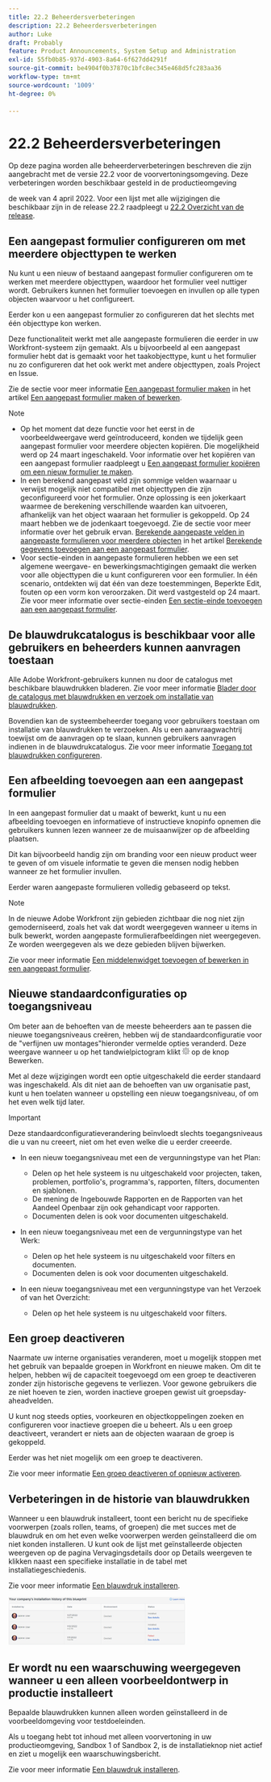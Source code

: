 ```yaml
---
title: 22.2 Beheerdersverbeteringen
description: 22.2 Beheerdersverbeteringen
author: Luke
draft: Probably
feature: Product Announcements, System Setup and Administration
exl-id: 55fb0b85-937d-4903-8a64-6f627dd4291f
source-git-commit: be4904f0b37870c1bfc8ec345e468d5fc283aa36
workflow-type: tm+mt
source-wordcount: '1009'
ht-degree: 0%

---
```


# 22.2 Beheerdersverbeteringen

Op deze pagina worden alle beheerderverbeteringen beschreven die zijn aangebracht met de versie 22.2 voor de voorvertoningsomgeving. Deze verbeteringen worden beschikbaar gesteld in de productieomgeving

<!--
<MadCap:conditionalText data-mc-conditions="QuicksilverOrClassic.Draft mode">
in January 2022
</MadCap:conditionalText>
-->

de week van 4 april 2022. Voor een lijst met alle wijzigingen die beschikbaar zijn in de release 22.2 raadpleegt u [22.2 Overzicht van de release](../../../product-announcements/product-releases/22.2-release-activity/22-2-release-overview.md).

## Een aangepast formulier configureren om met meerdere objecttypen te werken

Nu kunt u een nieuw of bestaand aangepast formulier configureren om te werken met meerdere objecttypen, waardoor het formulier veel nuttiger wordt. Gebruikers kunnen het formulier toevoegen en invullen op alle typen objecten waarvoor u het configureert.

Eerder kon u een aangepast formulier zo configureren dat het slechts met één objecttype kon werken.

Deze functionaliteit werkt met alle aangepaste formulieren die eerder in uw Workfront-systeem zijn gemaakt. Als u bijvoorbeeld al een aangepast formulier hebt dat is gemaakt voor het taakobjecttype, kunt u het formulier nu zo configureren dat het ook werkt met andere objecttypen, zoals Project en Issue.

Zie de sectie voor meer informatie [Een aangepast formulier maken](../../../administration-and-setup/customize-workfront/create-manage-custom-forms/create-or-edit-a-custom-form.md#start) in het artikel [Een aangepast formulier maken of bewerken](../../../administration-and-setup/customize-workfront/create-manage-custom-forms/create-or-edit-a-custom-form.md).

>[!NOTE]
>
>* Op het moment dat deze functie voor het eerst in de voorbeeldweergave werd geïntroduceerd, konden we tijdelijk geen aangepast formulier voor meerdere objecten kopiëren. Die mogelijkheid werd op 24 maart ingeschakeld. Voor informatie over het kopiëren van een aangepast formulier raadpleegt u [Een aangepast formulier kopiëren om een nieuw formulier te maken](../../../administration-and-setup/customize-workfront/create-manage-custom-forms/copy-custom-form-to-create-a-new-one.md).
>* In een berekend aangepast veld zijn sommige velden waarnaar u verwijst mogelijk niet compatibel met objecttypen die zijn geconfigureerd voor het formulier. Onze oplossing is een jokerkaart waarmee de berekening verschillende waarden kan uitvoeren, afhankelijk van het object waaraan het formulier is gekoppeld. Op 24 maart hebben we de jodenkaart toegevoegd. Zie de sectie voor meer informatie over het gebruik ervan. [Berekende aangepaste velden in aangepaste formulieren voor meerdere objecten](../../../administration-and-setup/customize-workfront/create-manage-custom-forms/add-calculated-data-to-custom-form.md#calculat) in het artikel [Berekende gegevens toevoegen aan een aangepast formulier](../../../administration-and-setup/customize-workfront/create-manage-custom-forms/add-calculated-data-to-custom-form.md).
>* Voor sectie-einden in aangepaste formulieren hebben we een set algemene weergave- en bewerkingsmachtigingen gemaakt die werken voor alle objecttypen die u kunt configureren voor een formulier. In één scenario, ontdekten wij dat één van deze toestemmingen, Beperkte Edit, fouten op een vorm kon veroorzaken. Dit werd vastgesteld op 24 maart. Zie voor meer informatie over sectie-einden [Een sectie-einde toevoegen aan een aangepast formulier](../../../administration-and-setup/customize-workfront/create-manage-custom-forms/add-a-section-break-to-a-custom-form.md).
>


## De blauwdrukcatalogus is beschikbaar voor alle gebruikers en beheerders kunnen aanvragen toestaan

Alle Adobe Workfront-gebruikers kunnen nu door de catalogus met beschikbare blauwdrukken bladeren. Zie voor meer informatie [Blader door de catalogus met blauwdrukken en verzoek om installatie van blauwdrukken](../../../administration-and-setup/blueprints/browse-catalog.md).

Bovendien kan de systeembeheerder toegang voor gebruikers toestaan om installatie van blauwdrukken te verzoeken. Als u een aanvraagwachtrij toewijst om de aanvragen op te slaan, kunnen gebruikers aanvragen indienen in de blauwdrukcatalogus. Zie voor meer informatie [Toegang tot blauwdrukken configureren](../../../administration-and-setup/blueprints/configure-access-to-blueprints.md).

## Een afbeelding toevoegen aan een aangepast formulier

In een aangepast formulier dat u maakt of bewerkt, kunt u nu een afbeelding toevoegen en informatieve of instructieve knopinfo opnemen die gebruikers kunnen lezen wanneer ze de muisaanwijzer op de afbeelding plaatsen.

Dit kan bijvoorbeeld handig zijn om branding voor een nieuw product weer te geven of om visuele informatie te geven die mensen nodig hebben wanneer ze het formulier invullen.

Eerder waren aangepaste formulieren volledig gebaseerd op tekst.

>[!NOTE]
>
>In de nieuwe Adobe Workfront zijn gebieden zichtbaar die nog niet zijn gemoderniseerd, zoals het vak dat wordt weergegeven wanneer u items in bulk bewerkt, worden aangepaste formulierafbeeldingen niet weergegeven. Ze worden weergegeven als we deze gebieden blijven bijwerken.

Zie voor meer informatie [Een middelenwidget toevoegen of bewerken in een aangepast formulier](../../../administration-and-setup/customize-workfront/create-manage-custom-forms/add-widget-or-edit-its-properties-in-a-custom-form.md).

## Nieuwe standaardconfiguraties op toegangsniveau

Om beter aan de behoeften van de meeste beheerders aan te passen die nieuwe toegangsniveaus creëren, hebben wij de standaardconfiguratie voor de &quot;verfijnen uw montages&quot;hieronder vermelde opties veranderd. Deze weergave wanneer u op het tandwielpictogram klikt ![](assets/gear-icon-in-access-levels.png) op de knop Bewerken.

Met al deze wijzigingen wordt een optie uitgeschakeld die eerder standaard was ingeschakeld. Als dit niet aan de behoeften van uw organisatie past, kunt u hen toelaten wanneer u opstelling een nieuw toegangsniveau, of om het even welk tijd later.

>[!IMPORTANT]
>
>Deze standaardconfiguratieverandering beïnvloedt slechts toegangsniveaus die u van nu creeert, niet om het even welke die u eerder creeerde.

* In een nieuw toegangsniveau met een de vergunningstype van het Plan:

   * Delen op het hele systeem is nu uitgeschakeld voor projecten, taken, problemen, portfolio&#39;s, programma&#39;s, rapporten, filters, documenten en sjablonen.
   * De mening de Ingebouwde Rapporten en de Rapporten van het Aandeel Openbaar zijn ook gehandicapt voor rapporten.
   * Documenten delen is ook voor documenten uitgeschakeld.

* In een nieuw toegangsniveau met een de vergunningstype van het Werk:

   * Delen op het hele systeem is nu uitgeschakeld voor filters en documenten.
   * Documenten delen is ook voor documenten uitgeschakeld.

* In een nieuw toegangsniveau met een vergunningstype van het Verzoek of van het Overzicht:

   * Delen op het hele systeem is nu uitgeschakeld voor filters.

## Een groep deactiveren

Naarmate uw interne organisaties veranderen, moet u mogelijk stoppen met het gebruik van bepaalde groepen in Workfront en nieuwe maken. Om dit te helpen, hebben wij de capaciteit toegevoegd om een groep te deactiveren zonder zijn historische gegevens te verliezen. Voor gewone gebruikers die ze niet hoeven te zien, worden inactieve groepen gewist uit groepsday-aheadvelden.

U kunt nog steeds opties, voorkeuren en objectkoppelingen zoeken en configureren voor inactieve groepen die u beheert. Als u een groep deactiveert, verandert er niets aan de objecten waaraan de groep is gekoppeld.

Eerder was het niet mogelijk om een groep te deactiveren.

Zie voor meer informatie [Een groep deactiveren of opnieuw activeren](../../../administration-and-setup/manage-groups/create-and-manage-groups/deactivate-or-reactivate-a-group.md).

## Verbeteringen in de historie van blauwdrukken

Wanneer u een blauwdruk installeert, toont een bericht nu de specifieke voorwerpen (zoals rollen, teams, of groepen) die met succes met de blauwdruk en om het even welke voorwerpen werden geïnstalleerd die om niet konden installeren. U kunt ook de lijst met geïnstalleerde objecten weergeven op de pagina Vervagingsdetails door op Details weergeven te klikken naast een specifieke installatie in de tabel met installatiegeschiedenis.

Zie voor meer informatie [Een blauwdruk installeren](../../../administration-and-setup/blueprints/blueprints-install.md).

![](assets/blueprints-installation-history-350x95.png)

## Er wordt nu een waarschuwing weergegeven wanneer u een alleen voorbeeldontwerp in productie installeert

Bepaalde blauwdrukken kunnen alleen worden geïnstalleerd in de voorbeeldomgeving voor testdoeleinden.

Als u toegang hebt tot inhoud met alleen voorvertoning in uw productieomgeving, Sandbox 1 of Sandbox 2, is de installatieknop niet actief en ziet u mogelijk een waarschuwingsbericht.

Zie voor meer informatie [Een blauwdruk installeren](../../../administration-and-setup/blueprints/blueprints-install.md).
